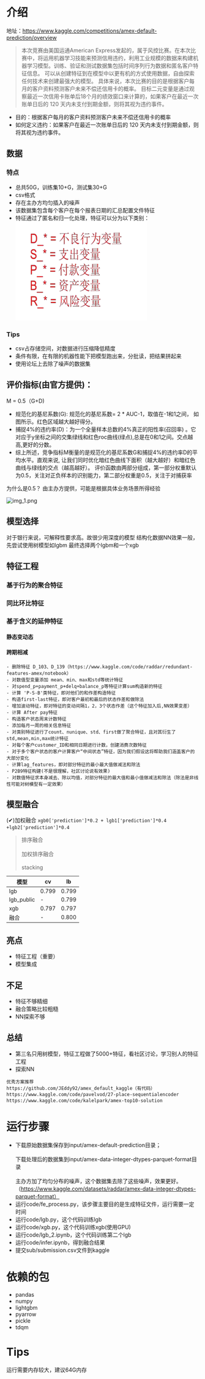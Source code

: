 # 介绍
地址：https://www.kaggle.com/competitions/amex-default-prediction/overview

> 本次竞赛由美国运通American Express发起的，属于风控比赛。在本次比赛中，将运用机器学习技能来预测信用违约，利用工业规模的数据来构建机器学习模型。训练、验证和测试数据集包括时间序列行为数据和匿名客户特征信息。
可以从创建特征到在模型中以更有机的方式使用数据，自由探索任何技术来创建最强大的模型。
具体来说，本次比赛的目的是根据客户每月的客户资料预测客户未来不偿还信用卡的概率。
目标二元变量是通过观察最近一次信用卡账单后18个月的绩效窗口来计算的，如果客户在最近一次账单日后的 120 天内未支付到期金额，则将其视为违约事件。

- 目的：根据客户每月的客户资料预测客户未来不偿还信用卡的概率
- 如何定义违约：如果客户在最近一次账单日后的 120 天内未支付到期金额，则将其视为违约事件。

## 数据

### 特点
- 总共50G，训练集10+G，测试集30+G
- csv格式
- 存在主办方均匀插入的噪声
- 该数据集包含每个客户在每个报表日期的汇总配置文件特征
- 特征通过了匿名和归一化处理，特征可以分为以下类别：
![](./img.png)

### Tips
- csv占存储空间，对数据进行压缩降低精度
- 条件有限，在有限的机器性能下把模型跑出来，分批读，把结果拼起来
- 使用论坛上去除了噪声的数据集

## 评价指标(由官方提供)：
M = 0.5（G+D)
- 规范化的基尼系数(G): 规范化的基尼系数= 2 * AUC-1，取值在-1和1之间， 如图所示。红色区域越大越好得分。
- 捕捉4%的违约率(D)：为一个全量样本总数的4%真正的阳性率(召回率) 。它对应于y坐标之间的交集绿线和红色roc曲线(绿点),总是在0和1之间。交点越高,更好的分数。
- 综上所述，竞争指标M衡量的是规范化的基尼系数G和捕捉4%的违约率D的平均水平。直观来说, 让我们同时优化暗红色曲线下面积（越大越好）和暗红色曲线与绿线的交点（越高越好）。
评价函数由两部分组成，第一部分权重默认为0.5，关注对正负样本的识别能力，第二部分权重是0.5，关注于对捕获率

为什么是0.5？ 
由主办方提供，可能是根据具体业务场景所得经验

![img_1.png](https://github.com/ZhendongTang/Kaggle-American-Express-Default-Prediction/edit/main/img_1.png)

## 模型选择
对于银行来说，可解释性要求高。故很少用深度的模型
结构化数据NN效果一般，先尝试使用树模型如lgbm
最终选择两个lgbm和一个xgb

## 特征工程
### 基于行为的聚合特征
### 同比环比特征
### 基于含义的延伸特征
#### 静态变动态
#### 跨期相减

```angular2html
- 删除特征 D_103、D_139（https://www.kaggle.com/code/raddar/redundant-features-amex/notebook）
- 对数值型变量添加 mean、min、max和std等统计特征
- 对spend_p+payment_p+delq+balance_p等特征计算sum构造新的特征
- 计算 'P-S-B'类特征，即对他们的和作差构造特征
- 构造first-last特征，即对客户最初和最后的状态作差和做除法
- 增加波动特征，即对特征的变动间隔1，2，3个状态作差（这个特征加入后,NN效果变差）
- 计算 After pay特征
- 构造客户状态周末计数特征
- 添加每月一周的相关信息特征
- 对类别特征进行了count、nunique、std、first做了聚合特征，且对其衍生了std,mean,min,max统计特征
- 对每个客户customer_ID和相同日期进行计数，创建消费次数特征
- 对于多个客户状态的客户计算客户“中间状态”特征，因为我们假设这将帮助我们涵盖客户的大部分变化
- 计算lag_features，即对部分特征的最小最大值做减法和除法
- P2B9特征构建(不是很理解，社区讨论说有效果)
- 对数值特征求本身减去、除以均值，对部分特征的最大值和最小值做减法和除法（除法是非线性可能对树模型有一定效果）
```

## 模型融合
(✔)加权融合 
`xgb0['prediction']*0.2 + lgb1['prediction']*0.4 +lgb2['prediction']*0.4`
> 排序融合 <br>  
加权排序融合 <br>  
stacking

| 模型      | cv | lb |
| ----------- | ----------- |----------- |
| lgb      | 0.799       |0.799 |
| lgb_public   | -        |0.799 |
| xgb   | 0.797        |0.797 |
| 融合   | -        |0.800 |


## 亮点
- 特征工程（重要）
- 模型集成

## 不足
- 特征不够精细
- 融合策略比较粗糙
- NN探索不够

## 总结
- 第三名只用树模型，特征工程做了5000+特征，看社区讨论，学习别人的特征工程
- 探索NN

```angular2html
优秀方案推荐
https://github.com/JEddy92/amex_default_kaggle（有代码）
https://www.kaggle.com/code/pavelvod/27-place-sequentialencoder
https://www.kaggle.com/code/kalelpark/amex-top10-solution
```

# 运行步骤
- 下载原始数据集保存到input/amex-default-prediction目录；<br>  
  下载处理后的数据集到input/amex-data-integer-dtypes-parquet-format目录 <br>  
  主办方加了均匀分布的噪声，这个数据集去除了这些噪声，效果更好。（https://www.kaggle.com/datasets/raddar/amex-data-integer-dtypes-parquet-format）
- 运行code/fe_process.py，该步骤主要目的是生成特征文件，运行需要一定时间
- 运行code/lgb.py，这个代码训练lgb
- 运行code/xgb.py，这个代码训练xgb(使用GPU)
- 运行code/lgb_2.ipynb，这个代码训练第二个lgb
- 运行code/infer.ipynb，得到融合结果
- 提交sub/submission.csv文件到kaggle

# 依赖的包
- pandas
- numpy
- lightgbm
- pyarrow
- pickle
- tdqm

# Tips 
运行需要内存较大，建议64G内存
